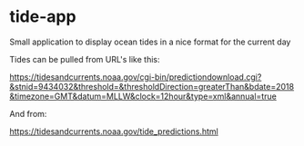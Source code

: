 # tide-app
Small application to display ocean tides in a nice format for the current day


Tides can be pulled from URL's like this:

https://tidesandcurrents.noaa.gov/cgi-bin/predictiondownload.cgi?&stnid=9434032&threshold=&thresholdDirection=greaterThan&bdate=2018&timezone=GMT&datum=MLLW&clock=12hour&type=xml&annual=true

And from:

https://tidesandcurrents.noaa.gov/tide_predictions.html
